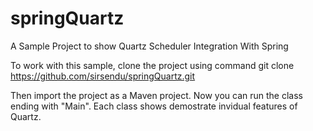 # springQuartz
A Sample Project to show Quartz Scheduler Integration With Spring

To work with this sample, clone the project using command 
git clone https://github.com/sirsendu/springQuartz.git

Then import the project as a Maven project.
Now you can run the class ending with "Main". Each class shows demostrate invidual features of Quartz.
